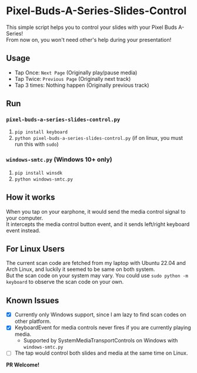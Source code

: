 # Pixel-Buds-A-Series-Slides-Control

This simple script helps you to control your slides with your Pixel Buds A-Series!  
From now on, you won't need other's help during your presentation!  

## Usage
- Tap Once: `Next Page` (Originally play/pause media)
- Tap Twice: `Previous Page` (Originally next track)
- Tap 3 times: Nothing happen (Originally previous track)

## Run
### `pixel-buds-a-series-slides-control.py`
1. `pip install keyboard`
2. `python pixel-buds-a-series-slides-control.py` (if on linux, you must run this with `sudo`)

### `windows-smtc.py` (Windows 10+ only)
1. `pip install winsdk`
2. `python windows-smtc.py`

## How it works
When you tap on your earphone, it would send the media control signal to your computer.  
It intercepts the media control button event, and it sends left/right keyboard event instead.

## For Linux Users
The current scan code are fetched from my laptop with Ubuntu 22.04 and Arch Linux, and luckily it seemed to be same on both system.  
But the scan code on your system may vary. You could use `sudo python -m keyboard` to observe the scan code on your own.  

## Known Issues
- [x] Currently only Windows support, since I am lazy to find scan codes on other platform.
- [x] KeyboardEvent for media controls never fires if you are currently playing media.
    - Supported by SystemMediaTransportControls on Windows with `windows-smtc.py`
- [ ] The tap would control both slides and media at the same time on Linux.  

**PR Welcome!**

